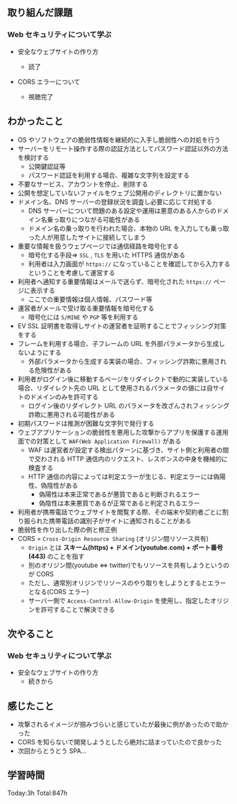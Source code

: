 ## 取り組んだ課題

### Web セキュリティについて学ぶ

- 安全なウェブサイトの作り方

  - 読了

- CORS エラーについて
  - 視聴完了

## わかったこと

- OS やソフトウェアの脆弱性情報を継続的に入手し脆弱性への対処を行う
- サーバーをリモート操作する際の認証方法としてパスワード認証以外の方法を検討する
  - 公開鍵認証等
  - パスワード認証を利用する場合、複雑な文字列を設定する
- 不要なサービス、アカウントを停止、削除する
- 公開を想定していないファイルをウェブ公開用のディレクトリに置かない
- ドメイン名、DNS サーバーの登録状況を調査し必要に応じて対処する
  - DNS サーバーについて問題のある設定や運用は悪意のある人からのドメイン名乗っ取りにつながる可能性がある
  - ドメイン名の乗っ取りを行われた場合、本物の URL を入力しても乗っ取った人が用意したサイトに接続してしまう
- 重要な情報を扱うウェブページでは通信経路を暗号化する
  - 暗号化する手段=> `SSL` , `TLS` を用いた HTTPS 通信がある
  - 利用者は入力画面が `https://` になっていることを確認してから入力するということを考慮して運営する
- 利用者へ通知する重要情報はメールで送らず、暗号化された `https://` ページに表示する
  - ここでの重要情報は個人情報、パスワード等
- 運営者がメールで受け取る重要情報を暗号化する
  - 暗号化には `S/MINE` や `PGP` 等を利用する
- EV SSL 証明書を取得しサイトの運営者を証明することでフィッシング対策をする
- フレームを利用する場合、子フレームの URL を外部パラメータから生成しないようにする
  - 外部パラメータから生成する実装の場合、フィッシング詐欺に悪用される危険性がある
- 利用者がログイン後に移動するページをリダイレクトで動的に実装している場合、リダイレクト先の URL として使用されるパラメータの値には自サイトのドメインのみを許可する
  - ログイン後のリダイレクト URL のパラメータを改ざんされフィッシング詐欺に悪用される可能性がある
- 初期パスワードは推測が困難な文字列で発行する
- ウェブアプリケーションの脆弱性を悪用した攻撃からアプリを保護する運用面での対策として `WAF(Web Application Firewall)` がある
  - WAF は運営者が設定する検出パターンに基づき、サイト側と利用者の間で交わされる HTTP 通信内のリクエスト、レスポンスの中身を機械的に検査する
  - HTTP 通信の内容によっては判定エラーが生じる、判定エラーには偽陽性、偽陰性がある
    - 偽陽性は本来正常であるが悪質であると判断されるエラー
    - 偽陰性は本来悪質であるが正常であると判定されるエラー
- 利用者が携帯電話でウェブサイトを閲覧する際、その端末や契約者ごとに割り振られた携帯電話の識別子がサイトに通知されることがある
- 脆弱性を作り出した際の例と修正例
- CORS = `Cross-Origin Resource Sharing` (オリジン間リソース共有)
  - `Origin` とは **スキーム(https) + ドメイン(youtube.com) + ポート番号(443)** のことを指す
  - 別のオリジン間(youtube <=> twitter)でもリソースを共有しようというのが CORS
  - ただし、通常別オリジンでリソースのやり取りをしようとするとエラーとなる(CORS エラー)
  - サーバー側で `Access-Control-Allow-Origin` を使用し、指定したオリジンを許可することで解決できる

## 次やること

### Web セキュリティについて学ぶ

- 安全なウェブサイトの作り方
  - 続きから

## 感じたこと

- 攻撃されるイメージが掴みづらいと感じていたが最後に例があったので助かった
- CORS を知らないで開発しようとしたら絶対に詰まっていたので良かった
- 次回からとうとう SPA...

## 学習時間

Today:3h Total:847h
